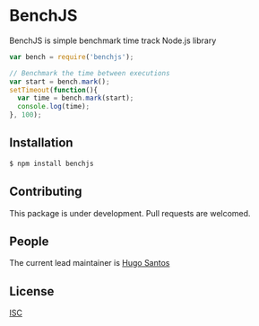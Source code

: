 BenchJS
========
BenchJS is simple benchmark time track Node.js library

```js
var bench = require('benchjs');

// Benchmark the time between executions
var start = bench.mark();
setTimeout(function(){
  var time = bench.mark(start);
  console.log(time);
}, 100);
```

## Installation

```bash
$ npm install benchjs
```

## Contributing

  This package is under development. Pull requests are welcomed.

## People

  The current lead maintainer is [Hugo Santos](https://github.com/hs-hugosantos)

## License

  [ISC](LICENSE)
